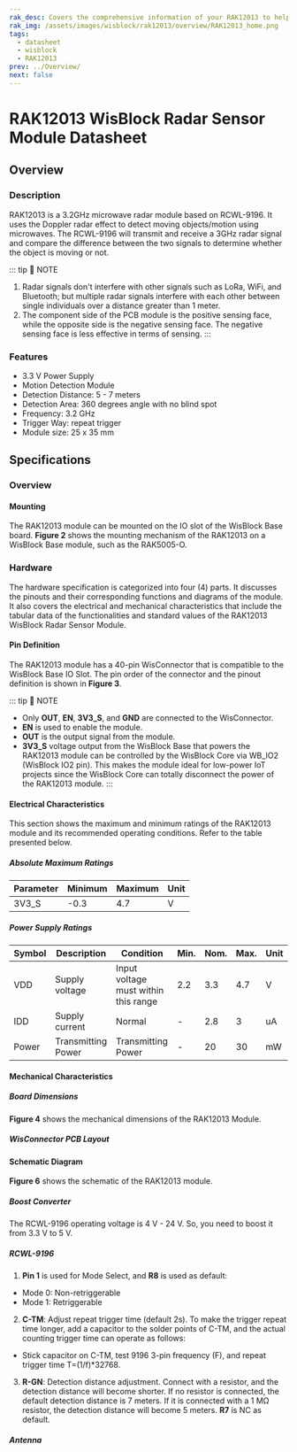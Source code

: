 ```yaml
---
rak_desc: Covers the comprehensive information of your RAK12013 to help you use it. This information includes technical specifications, characteristics, and requirements, and it also discusses the device components.
rak_img: /assets/images/wisblock/rak12013/overview/RAK12013_home.png
tags:
  - datasheet
  - wisblock
  - RAK12013
prev: ../Overview/
next: false
---
```


# RAK12013 WisBlock Radar Sensor Module Datasheet

## Overview

<rk-img
  src="/assets/images/wisblock/rak12013/datasheet/RAK12013.png"
  width="50%"
  caption="RAK12013 WisBlock Radar Sensor"
/>

### Description

RAK12013 is a 3.2GHz microwave radar module based on RCWL-9196. It uses the Doppler radar effect to detect moving objects/motion using microwaves. The RCWL-9196 will transmit and receive a 3GHz radar signal and compare the difference between the two signals to determine whether the object is moving or not.

::: tip 📝 NOTE
1. Radar signals don't interfere with other signals such as LoRa, WiFi, and Bluetooth; but multiple radar signals interfere with each other between single individuals over a distance greater than 1 meter.
2. The component side of the PCB module is the positive sensing face, while the opposite side is the negative sensing face. The negative sensing face is less effective in terms of sensing.
::: 

### Features

- 3.3&nbsp;V Power Supply
- Motion Detection Module
- Detection Distance: 5 - 7 meters
- Detection Area: 360 degrees angle with no blind spot
- Frequency: 3.2&nbsp;GHz
- Trigger Way: repeat trigger
- Module size: 25 x 35&nbsp;mm

## Specifications

### Overview

#### Mounting

The RAK12013 module can be mounted on the IO slot of the WisBlock Base board. **Figure 2** shows the mounting mechanism of the RAK12013 on a WisBlock Base module, such as the RAK5005-O.

<rk-img
  src="/assets/images/wisblock/rak12013/datasheet/mounting.png"
  width="70%"
  caption="RAK12013 Mounting Mechanism on a WisBlock Base Module"
/>

### Hardware

The hardware specification is categorized into four (4) parts. It discusses the pinouts and their corresponding functions and diagrams of the module. It also covers the electrical and mechanical characteristics that include the tabular data of the functionalities and standard values of the RAK12013 WisBlock Radar Sensor Module.


#### Pin Definition

The RAK12013 module has a 40-pin WisConnector that is compatible to the WisBlock Base IO Slot. The pin order of the connector and the pinout definition is shown in **Figure 3**. 

<rk-img
  src="/assets/images/wisblock/rak12013/datasheet/RAK12013_Pinout.svg"
  width="60%"
  caption="RAK12013 Pinout Diagram"
/>

::: tip 📝 NOTE
- Only **OUT**, **EN**, **3V3_S**, and **GND** are connected to the WisConnector.
- **EN** is used to enable the module.
- **OUT** is the output signal from the module.
- **3V3_S** voltage output from the WisBlock Base that powers the RAK12013 module can be controlled by the WisBlock Core via WB_IO2 (WisBlock IO2 pin). This makes the module ideal for low-power IoT projects since the WisBlock Core can totally disconnect the power of the RAK12013 module.
::: 

#### Electrical Characteristics

This section shows the maximum and minimum ratings of the RAK12013 module and its recommended operating conditions. Refer to the table presented below.

##### Absolute Maximum Ratings

| Parameter | Minimum | Maximum | Unit |
| --------- | ------- | ------- | ---- |
| 3V3_S     | -0.3    | 4.7     | V    |

##### Power Supply Ratings

| Symbol | Description        | Condition                                   | Min. | Nom.  | Max.  | Unit |
| ------ | ------------------ | ------------------------------------------- | ---- | ----- | ----- | ---- |
| VDD    | Supply voltage     | Input voltage must within this range        | 2.2  | 3.3   | 4.7   | V    |
| IDD    | Supply current     | Normal                                      | -    | 2.8   | 3     | uA   |
| Power  | Transmitting Power | Transmitting Power                          | -    | 20    | 30    | mW   |

#### Mechanical Characteristics

##### Board Dimensions

**Figure 4** shows the mechanical dimensions of the RAK12013 Module.

<rk-img
  src="/assets/images/wisblock/rak12013/datasheet/mechanical-dimensions.png"
  width="75%"
  caption="RAK12013 Mechanical Dimensions"
/>

##### WisConnector PCB Layout

<rk-img
  src="/assets/images/wisblock/rak12013/datasheet/wisconnector-pcb.png"
  width="100%"
  caption="WisConnector PCB Footprint and Recommendations"
/>

#### Schematic Diagram

**Figure 6** shows the schematic of the RAK12013 module.

<rk-img
  src="/assets/images/wisblock/rak12013/datasheet/rak12013-schematic.png"
  width="100%"
  caption="RAK12013 WisBlock Module Schematics"
/>

##### Boost Converter

The RCWL-9196 operating voltage is 4&nbsp;V - 24&nbsp;V. So, you need to boost it from 3.3&nbsp;V to 5&nbsp;V.

<rk-img
  src="/assets/images/wisblock/rak12013/datasheet/boost-converter.png"
  width="80%"
  caption="Boost Converter"
/>

##### RCWL-9196

1. **Pin 1** is used for Mode Select, and **R8** is used as default:
  - Mode 0: Non-retriggerable
  - Mode 1: Retriggerable

2. **C-TM**: Adjust repeat trigger time (default 2s). To make the trigger repeat time longer, add a capacitor to the solder points of C-TM, and the actual counting trigger time can operate as follows:
 -  Stick capacitor on C-TM, test 9196 3-pin frequency (F), and repeat trigger time T=(1/f)*32768.

3. **R-GN**: Detection distance adjustment. Connect with a resistor, and the detection distance will become shorter. If no resistor is connected, the default detection distance is 7 meters. If it is connected with a 1&nbsp;MΩ resistor, the detection distance will become 5 meters. **R7** is NC as default.

<rk-img
  src="/assets/images/wisblock/rak12013/datasheet/rcwl9196.png"
  width="80%"
  caption="RCWL-9196"
/>

##### Antenna

<rk-img
  src="/assets/images/wisblock/rak12013/datasheet/antenna.png"
  width="60%"
  caption="Antenna"
/>